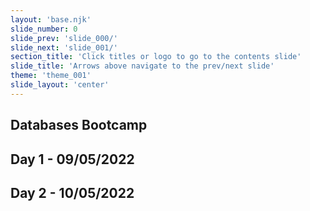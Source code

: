 ```yaml
---
layout: 'base.njk'
slide_number: 0
slide_prev: 'slide_000/'
slide_next: 'slide_001/'
section_title: 'Click titles or logo to go to the contents slide'
slide_title: 'Arrows above navigate to the prev/next slide'
theme: 'theme_001'
slide_layout: 'center'
---
```


<section class="slide__text">

# Databases Bootcamp

## <span>Day 1 - 09/05/2022 </span>
## <span>Day 2 - 10/05/2022 </span>
  
</section>
